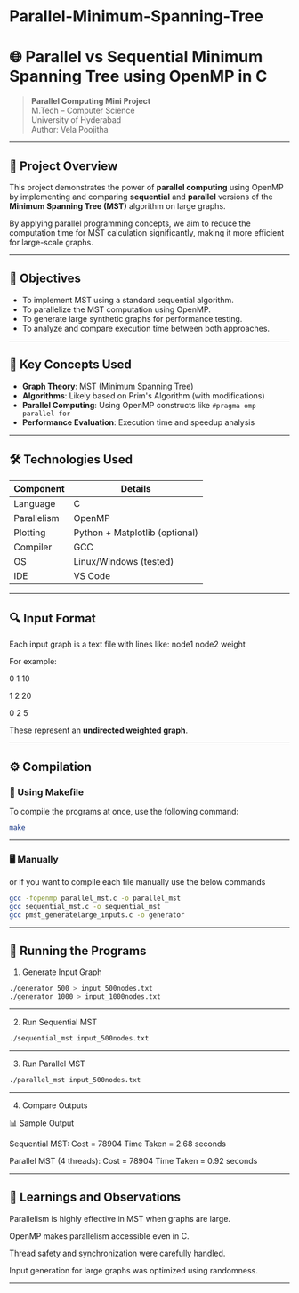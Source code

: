 # Parallel-Minimum-Spanning-Tree
# 🌐 Parallel vs Sequential Minimum Spanning Tree using OpenMP in C

> **Parallel Computing Mini Project**  
> M.Tech – Computer Science  
> University of Hyderabad  
> Author: Vela Poojitha

---

## 📘 Project Overview

This project demonstrates the power of **parallel computing** using OpenMP by implementing and comparing **sequential** and **parallel** versions of the **Minimum Spanning Tree (MST)** algorithm on large graphs.

By applying parallel programming concepts, we aim to reduce the computation time for MST calculation significantly, making it more efficient for large-scale graphs.

---

## 🎯 Objectives

- To implement MST using a standard sequential algorithm.
- To parallelize the MST computation using OpenMP.
- To generate large synthetic graphs for performance testing.
- To analyze and compare execution time between both approaches.

---

## 🧠 Key Concepts Used

- **Graph Theory**: MST (Minimum Spanning Tree)
- **Algorithms**: Likely based on Prim's Algorithm (with modifications)
- **Parallel Computing**: Using OpenMP constructs like `#pragma omp parallel for`
- **Performance Evaluation**: Execution time and speedup analysis

---

## 🛠️ Technologies Used

| Component      | Details                    |
|----------------|-----------------------------|
| Language       | C                           |
| Parallelism    | OpenMP                      |
| Plotting       | Python + Matplotlib (optional) |
| Compiler       | GCC                         |
| OS             | Linux/Windows (tested)      |
| IDE            | VS Code                     |

---

## 🔍 Input Format

Each input graph is a text file with lines like:
node1 node2 weight

For example:

0 1 10

1 2 20

0 2 5


These represent an **undirected weighted graph**.

---

## ⚙️ Compilation

### 🔧 Using Makefile 
To compile the programs at once, use the following command:
```bash
make
```
---

### 🖥 Manually

or if you want to compile each file manually use the below commands
```bash
gcc -fopenmp parallel_mst.c -o parallel_mst
gcc sequential_mst.c -o sequential_mst
gcc pmst_generatelarge_inputs.c -o generator
```
---

## 🧪 Running the Programs

1. Generate Input Graph
```bash
./generator 500 > input_500nodes.txt
./generator 1000 > input_1000nodes.txt
```
---

2. Run Sequential MST
   
```bash
./sequential_mst input_500nodes.txt
```
---

3. Run Parallel MST
   
 ```bash
./parallel_mst input_500nodes.txt
```
---

4. Compare Outputs

📊 Sample Output

Sequential MST:
Cost = 78904
Time Taken = 2.68 seconds

Parallel MST (4 threads):
Cost = 78904
Time Taken = 0.92 seconds

---
## 🧠 Learnings and Observations

Parallelism is highly effective in MST when graphs are large.

OpenMP makes parallelism accessible even in C.

Thread safety and synchronization were carefully handled.

Input generation for large graphs was optimized using randomness.

---

